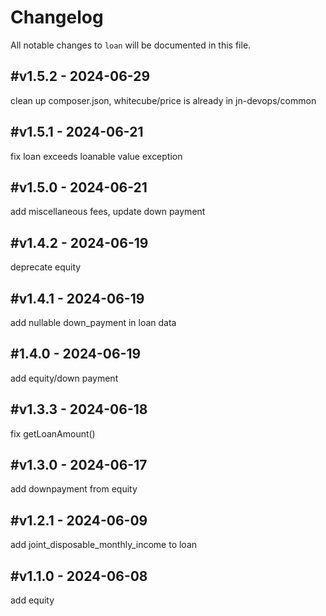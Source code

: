 # Changelog

All notable changes to `loan` will be documented in this file.

## #v1.5.2 - 2024-06-29

clean up composer.json, whitecube/price is already in jn-devops/common

## #v1.5.1 - 2024-06-21

fix loan exceeds loanable value exception

## #v1.5.0 - 2024-06-21

add miscellaneous fees, update down payment

## #v1.4.2 - 2024-06-19

deprecate equity

## #v1.4.1 - 2024-06-19

add nullable down_payment in loan data

## #1.4.0 - 2024-06-19

add equity/down payment

## #v1.3.3 - 2024-06-18

fix getLoanAmount()

## #v1.3.0 - 2024-06-17

add downpayment from equity

## #v1.2.1 - 2024-06-09

add joint_disposable_monthly_income to loan

## #v1.1.0 - 2024-06-08

add equity
